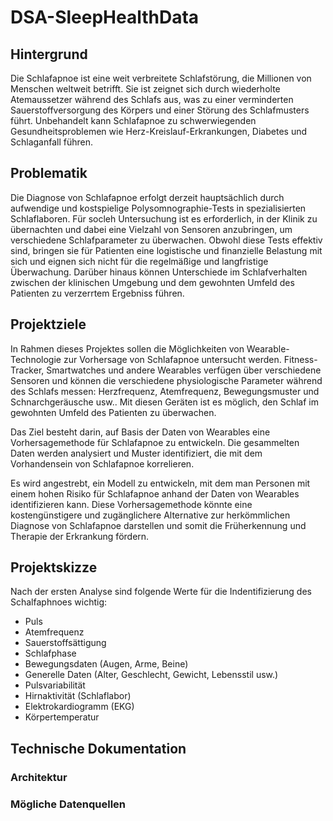 # DSA-SleepHealthData


## Hintergrund
Die Schlafapnoe ist eine weit verbreitete Schlafstörung, die Millionen von Menschen weltweit betrifft. 
Sie ist zeignet sich durch wiederholte Atemaussetzer während des Schlafs aus, was zu einer verminderten Sauerstoffversorgung des Körpers und einer Störung des Schlafmusters führt. 
Unbehandelt kann Schlafapnoe zu schwerwiegenden Gesundheitsproblemen wie Herz-Kreislauf-Erkrankungen, Diabetes und Schlaganfall führen.

## Problematik
Die Diagnose von Schlafapnoe erfolgt derzeit hauptsächlich durch aufwendige und kostspielige Polysomnographie-Tests in spezialisierten Schlaflaboren. Für socleh Untersuchung ist es erforderlich, in der Klinik zu übernachten und dabei eine Vielzahl von Sensoren anzubringen, um verschiedene Schlafparameter zu überwachen. Obwohl diese Tests effektiv sind, bringen sie für Patienten eine logistische und finanzielle Belastung mit sich und eignen sich nicht für die regelmäßige und langfristige Überwachung. Darüber hinaus können Unterschiede im Schlafverhalten zwischen der klinischen Umgebung und dem gewohnten Umfeld des Patienten zu verzerrtem Ergebniss führen.

## Projektziele
In Rahmen dieses Projektes sollen die Möglichkeiten von Wearable-Technologie zur Vorhersage von Schlafapnoe untersucht werden. Fitness-Tracker, Smartwatches und andere Wearables verfügen über verschiedene Sensoren und können die verschiedene physiologische Parameter während des Schlafs messen: Herzfrequenz, Atemfrequenz, Bewegungsmuster und Schnarchgeräusche usw.. 
Mit diesen Geräten ist es möglich, den Schlaf im gewohnten Umfeld des Patienten zu überwachen.

Das Ziel besteht darin, auf Basis der Daten von Wearables eine Vorhersagemethode für Schlafapnoe zu entwickeln. Die gesammelten Daten werden analysiert und Muster identifiziert, die mit dem Vorhandensein von Schlafapnoe korrelieren. 

Es wird angestrebt, ein Modell zu entwickeln, mit dem man Personen mit einem hohen Risiko für Schlafapnoe anhand der Daten von Wearables identifizieren kann. Diese Vorhersagemethode könnte eine kostengünstigere und zugänglichere Alternative zur herkömmlichen Diagnose von Schlafapnoe darstellen und somit die Früherkennung und Therapie der Erkrankung fördern.


## Projektskizze
Nach der ersten Analyse sind folgende Werte für die Indentifizierung des Schalfaphnoes wichtig:
- Puls
- Atemfrequenz
- Sauerstoffsättigung
- Schlafphase
- Bewegungsdaten (Augen, Arme, Beine)
- Generelle Daten (Alter, Geschlecht, Gewicht, Lebensstil usw.)
- Pulsvariabilität
- Hirnaktivität (Schlaflabor)
- Elektrokardiogramm (EKG)
- Körpertemperatur



## Technische Dokumentation
### Architektur
### Mögliche Datenquellen
